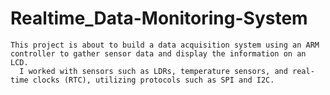 # Realtime_Data-Monitoring-System
	This project is about to build a data acquisition system using an ARM controller to gather sensor data and display the information on an LCD.
      I worked with sensors such as LDRs, temperature sensors, and real-time clocks (RTC), utilizing protocols such as SPI and I2C.
